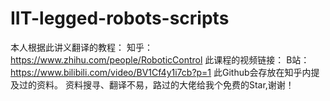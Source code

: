 # IIT-legged-robots-scripts
本人根据此讲义翻译的教程：
知乎：https://www.zhihu.com/people/RoboticControl
此课程的视频链接：
B站：https://www.bilibili.com/video/BV1Cf4y1i7cb?p=1
此Github会存放在知乎内提及过的资料。
资料搜寻、翻译不易，路过的大佬给我个免费的Star,谢谢！
